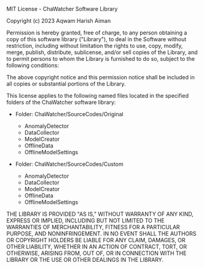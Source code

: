 MIT License - ChaWatcher Software Library

Copyright (c) 2023 Aqwam Harish Aiman

Permission is hereby granted, free of charge, to any person obtaining a copy of this software library ("Library"), 
to deal in the Software without restriction, including without limitation the rights to use, copy, modify, merge, publish, distribute, 
sublicense, and/or sell copies of the Library, and to permit persons to whom the Library is furnished to do so, subject to the following conditions:

The above copyright notice and this permission notice shall be included in all copies or substantial portions of the Library.

This license applies to the following named files located in the specified folders of the ChaWatcher software library:

* Folder: ChaWatcher/SourceCodes/Original
	
  * AnomalyDetector
  * DataCollector
  * ModelCreator
  * OfflineData
  * OfflineModelSettings

* Folder: ChaWatcher/SourceCodes/Custom
	
  	* AnomalyDetector
  	* DataCollector
  	* ModelCreator
  	* OfflineData
  	* OfflineModelSettings

THE LIBRARY IS PROVIDED "AS IS," WITHOUT WARRANTY OF ANY KIND, EXPRESS OR IMPLIED, INCLUDING BUT NOT LIMITED TO THE WARRANTIES OF MERCHANTABILITY, 
FITNESS FOR A PARTICULAR PURPOSE, AND NONINFRINGEMENT. IN NO EVENT SHALL THE AUTHORS OR COPYRIGHT HOLDERS BE LIABLE FOR ANY CLAIM, DAMAGES, OR OTHER LIABILITY, 
WHETHER IN AN ACTION OF CONTRACT, TORT, OR OTHERWISE, ARISING FROM, OUT OF, OR IN CONNECTION WITH THE LIBRARY OR THE USE OR OTHER DEALINGS IN THE LIBRARY.
